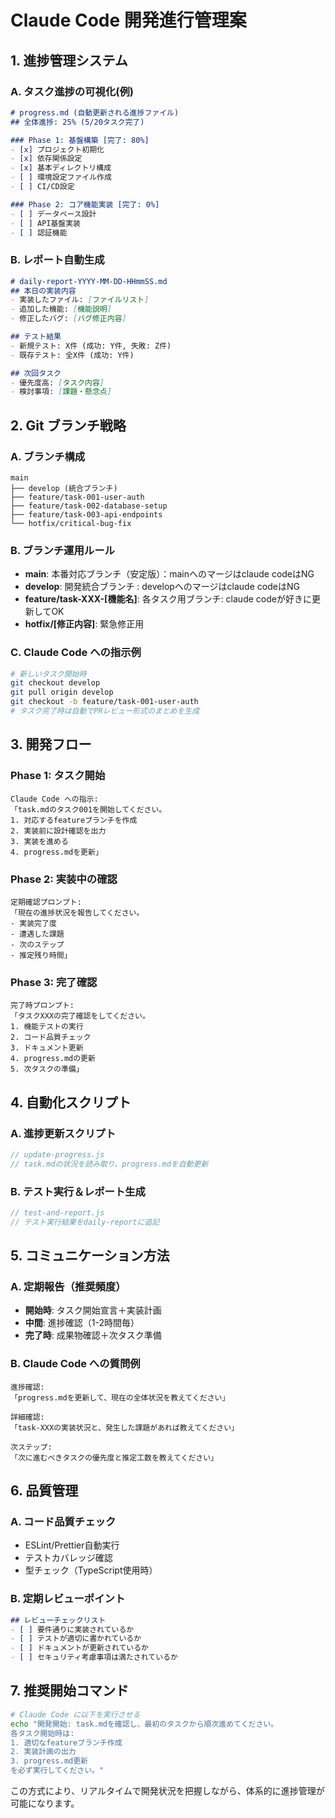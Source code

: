 # Claude Code 開発進行管理案

## 1. 進捗管理システム

### A. タスク進捗の可視化(例)
```markdown
# progress.md (自動更新される進捗ファイル)
## 全体進捗: 25% (5/20タスク完了)

### Phase 1: 基盤構築 [完了: 80%]
- [x] プロジェクト初期化
- [x] 依存関係設定
- [x] 基本ディレクトリ構成
- [ ] 環境設定ファイル作成
- [ ] CI/CD設定

### Phase 2: コア機能実装 [完了: 0%]
- [ ] データベース設計
- [ ] API基盤実装
- [ ] 認証機能
```

### B. レポート自動生成
```markdown
# daily-report-YYYY-MM-DD-HHmmSS.md
## 本日の実装内容
- 実装したファイル: [ファイルリスト]
- 追加した機能: [機能説明]
- 修正したバグ: [バグ修正内容]

## テスト結果
- 新規テスト: X件 (成功: Y件, 失敗: Z件)
- 既存テスト: 全X件 (成功: Y件)

## 次回タスク
- 優先度高: [タスク内容]
- 検討事項: [課題・懸念点]
```

## 2. Git ブランチ戦略

### A. ブランチ構成
```
main
├── develop (統合ブランチ)
├── feature/task-001-user-auth
├── feature/task-002-database-setup
├── feature/task-003-api-endpoints
└── hotfix/critical-bug-fix
```

### B. ブランチ運用ルール
- **main**: 本番対応ブランチ（安定版）：mainへのマージはclaude codeはNG
- **develop**: 開発統合ブランチ : developへのマージはclaude codeはNG
- **feature/task-XXX-[機能名]**: 各タスク用ブランチ: claude codeが好きに更新してOK
- **hotfix/[修正内容]**: 緊急修正用

### C. Claude Code への指示例
```bash
# 新しいタスク開始時
git checkout develop
git pull origin develop
git checkout -b feature/task-001-user-auth
# タスク完了時は自動でPRレビュー形式のまとめを生成
```

## 3. 開発フロー

### Phase 1: タスク開始
```
Claude Code への指示:
「task.mdのタスク001を開始してください。
1. 対応するfeatureブランチを作成
2. 実装前に設計確認を出力
3. 実装を進める
4. progress.mdを更新」
```

### Phase 2: 実装中の確認
```
定期確認プロンプト:
「現在の進捗状況を報告してください。
- 実装完了度
- 遭遇した課題
- 次のステップ
- 推定残り時間」
```

### Phase 3: 完了確認
```
完了時プロンプト:
「タスクXXXの完了確認をしてください。
1. 機能テストの実行
2. コード品質チェック
3. ドキュメント更新
4. progress.mdの更新
5. 次タスクの準備」
```

## 4. 自動化スクリプト

### A. 進捗更新スクリプト
```javascript
// update-progress.js
// task.mdの状況を読み取り、progress.mdを自動更新
```

### B. テスト実行＆レポート生成
```javascript
// test-and-report.js
// テスト実行結果をdaily-reportに追記
```

## 5. コミュニケーション方法

### A. 定期報告（推奨頻度）
- **開始時**: タスク開始宣言＋実装計画
- **中間**: 進捗確認（1-2時間毎）
- **完了時**: 成果物確認＋次タスク準備

### B. Claude Code への質問例
```
進捗確認:
「progress.mdを更新して、現在の全体状況を教えてください」

詳細確認:
「task-XXXの実装状況と、発生した課題があれば教えてください」

次ステップ:
「次に進むべきタスクの優先度と推定工数を教えてください」
```

## 6. 品質管理

### A. コード品質チェック
- ESLint/Prettier自動実行
- テストカバレッジ確認
- 型チェック（TypeScript使用時）

### B. 定期レビューポイント
```markdown
## レビューチェックリスト
- [ ] 要件通りに実装されているか
- [ ] テストが適切に書かれているか
- [ ] ドキュメントが更新されているか
- [ ] セキュリティ考慮事項は満たされているか
```

## 7. 推奨開始コマンド

```bash
# Claude Code に以下を実行させる
echo "開発開始: task.mdを確認し、最初のタスクから順次進めてください。
各タスク開始時は:
1. 適切なfeatureブランチ作成
2. 実装計画の出力
3. progress.md更新
を必ず実行してください。"
```

この方式により、リアルタイムで開発状況を把握しながら、体系的に進捗管理が可能になります。
